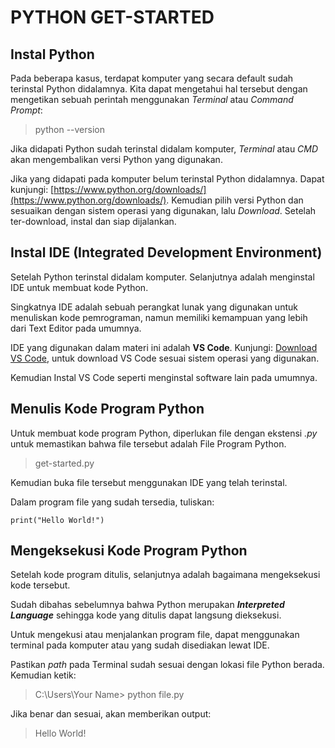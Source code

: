 # PYTHON GET-STARTED

## Instal Python

Pada beberapa kasus, terdapat komputer yang secara default sudah terinstal Python didalamnya.
Kita dapat mengetahui hal tersebut dengan mengetikan sebuah perintah menggunakan _Terminal_ atau _Command Prompt_:

> python --version

Jika didapati Python sudah terinstal didalam komputer, _Terminal_ atau _CMD_ akan mengembalikan versi Python yang digunakan.

Jika yang didapati pada komputer belum terinstal Python didalamnya. Dapat kunjungi: [https://www.python.org/downloads/](https://www.python.org/downloads/). Kemudian pilih versi Python dan sesuaikan dengan sistem operasi yang digunakan, lalu _Download_. Setelah ter-download, instal dan siap dijalankan.

## Instal IDE (Integrated Development Environment)

Setelah Python terinstal didalam komputer. Selanjutnya adalah menginstal IDE untuk membuat kode Python.

Singkatnya IDE adalah sebuah perangkat lunak yang digunakan untuk menuliskan kode pemrograman, namun memiliki kemampuan yang lebih dari Text Editor pada umumnya.

IDE yang digunakan dalam materi ini adalah **VS Code**. Kunjungi: [Download VS Code](https://code.visualstudio.com/download), untuk download VS Code sesuai sistem operasi yang digunakan.

Kemudian Instal VS Code seperti menginstal software lain pada umumnya.

## Menulis Kode Program Python

Untuk membuat kode program Python, diperlukan file dengan ekstensi _.py_ untuk memastikan bahwa file tersebut adalah File Program Python.

> get-started.py

Kemudian buka file tersebut menggunakan IDE yang telah terinstal.

Dalam program file yang sudah tersedia, tuliskan:

`print("Hello World!")`

## Mengeksekusi Kode Program Python

Setelah kode program ditulis, selanjutnya adalah bagaimana mengeksekusi kode tersebut.<br>

Sudah dibahas sebelumnya bahwa Python merupakan **_Interpreted Language_** sehingga kode yang ditulis dapat langsung dieksekusi.

Untuk mengekusi atau menjalankan program file, dapat menggunakan terminal pada komputer atau yang sudah disediakan lewat IDE.

Pastikan _path_ pada Terminal sudah sesuai dengan lokasi file Python berada. Kemudian ketik:

> C:\Users\Your Name> python file.py

Jika benar dan sesuai, akan memberikan output:

> Hello World!
